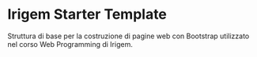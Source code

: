 # Irigem Starter Template
Struttura di base per la costruzione di pagine web con Bootstrap utilizzato nel corso Web Programming di Irigem.
